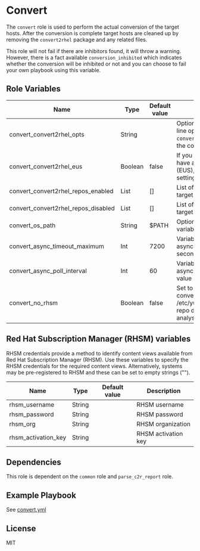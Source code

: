 Convert
=======

The `convert` role is used to perform the actual conversion of the target hosts. After the conversion is complete target hosts are cleaned up by removing the `convert2rhel` package and any related files.

This role will not fail if there are inhibitors found, it will throw a warning. However, there is a fact available `conversion_inhibited` which indicates whether the conversion will be inhibited or not and you can choose to fail your own playbook using this variable.

Role Variables
--------------

| Name                  | Type | Default value           | Description                                     |
|-----------------------|------|-------------------------|-------------------------------------------------|
| convert_convert2rhel_opts | String | | Optional string to define command line options to be passed to the `convert2rhel` command when running the conversion. |
| convert_convert2rhel_eus | Boolean | false | If you are converting to RHEL 8.8 and have an Extended Upgrade Support (EUS), add the --eus option by setting this variable to true. |
| convert_convert2rhel_repos_enabled | List | [] | List of repositories to enable on the target node |
| convert_convert2rhel_repos_disabled | List | [] | List of repositories to disable on the target node |
| convert_os_path | String | $PATH | Option string to override the $PATH variable used on the target node |
| convert_async_timeout_maximum   | Int | 7200                  | Variable used to set the asynchronous task timeout value (in seconds) |
| convert_async_poll_interval     | Int | 60                    | Variable used to set the asynchronous task polling internal value (in seconds) |
| convert_no_rhsm | Boolean | false |  Set to true to pass --no-rhsm to convert2rhel. User must configure /etc/yum.repos.d RHEL repo file with repo disabled and specify analysis_convert2rhel_repos_enabled. |

## Red Hat Subscription Manager (RHSM) variables

RHSM credentials provide a method to identify content views available from Red Hat Subscription Manager (RHSM). Use these variables to specify the RHSM credentials for the required content views. Alternatively, systems may be pre-registered to RHSM and these can be set to empty strings ("").

| Name                  | Type | Default value           | Description                                     |
|-----------------------|------|-------------------------|-------------------------------------------------|
| rhsm_username         | String   |  | RHSM username |
| rhsm_password         | String   |  | RHSM password |
| rhsm_org              | String   |  | RHSM organization |
| rhsm_activation_key   | String   |  | RHSM activation key |

Dependencies
------------

This role is dependent on the `common` role and `parse_c2r_report` role.

Example Playbook
----------------

See [convert.yml](../../playbooks/convert.yml)

License
-------

MIT
